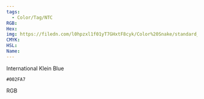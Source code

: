 ```yaml
---
tags:
  - Color/Tag/NTC
RGB:
Hex:
img: https://filedn.com/l0hpzxl1f01yT7GHxtF8cyk/Color%20Snake/standard_csv_to_svg/%23/002FA7.svg
CMYK:
HSL:
Name:
---
```

International Klein Blue
```palette
#002FA7
```
RGB
